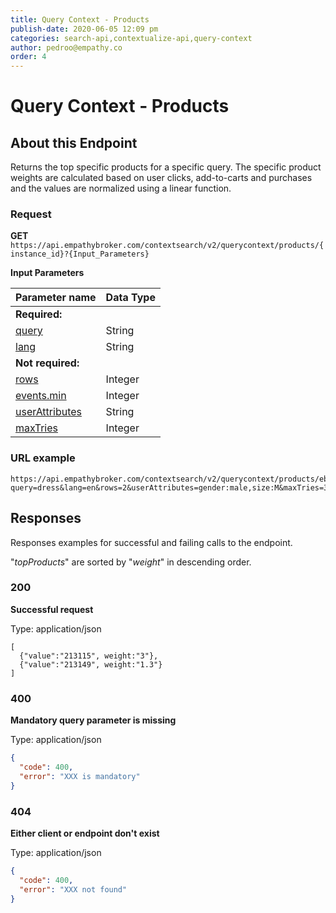 ```yaml
---
title: Query Context - Products
publish-date: 2020-06-05 12:09 pm
categories: search-api,contextualize-api,query-context
author: pedroo@empathy.co
order: 4
---
```


# Query Context - Products

## About this Endpoint
Returns the top specific products for a specific query. The specific product weights are calculated based on user clicks, add-to-carts and purchases and the values are normalized using a linear function.

### Request
**GET** `https://api.empathybroker.com/contextsearch/v2/querycontext/products/{instance_id}?{Input_Parameters}`

**Input Parameters**

| Parameter name                                                                                           | Data Type |
| -------------------------------------------------------------------------------------------------------- | --------- |
| **Required:**                                                                                            |           |
| [query](/api-reference/search-api/contextualize-api/contextualize-input-parameter-glossary/)                       | String    |
| [lang](/api-reference/search-api/contextualize-api/contextualize-input-parameter-glossary/)                      | String    |
| **Not required:**                                                                                        |           |
| [rows](/api-reference/search-api/contextualize-api/contextualize-input-parameter-glossary/)                    | Integer    |
| [events.min](/api-reference/search-api/contextualize-api/contextualize-input-parameter-glossary/)           | Integer   |
| [userAttributes](/api-reference/search-api/contextualize-api/contextualize-input-parameter-glossary/)         | String   |
| [maxTries](/api-reference/search-api/contextualize-api/contextualize-input-parameter-glossary/)   | Integer   |
### URL example
```
https://api.empathybroker.com/contextsearch/v2/querycontext/products/ebdemo?query=dress&lang=en&rows=2&userAttributes=gender:male,size:M&maxTries=3&events.min=25
```

## Responses
Responses examples for successful and failing calls to the endpoint.

"*topProducts*" are sorted by "*weight*" in descending order.

### 200
**Successful request**

Type: application/json  

```
[
  {"value":"213115", weight:"3"},
  {"value":"213149", weight:"1.3"}
]  
```
### 400
**Mandatory query parameter is missing**

Type: application/json

```json
{
  "code": 400,
  "error": "XXX is mandatory"
}
```
### 404
**Either client or endpoint don't exist**

Type: application/json

```json
{
  "code": 400,
  "error": "XXX not found"
}
```

